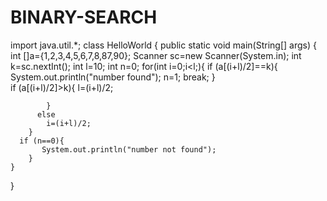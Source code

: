# BINARY-SEARCH
import java.util.*;
class HelloWorld {
    public static void main(String[] args) {
      int []a={1,2,3,4,5,6,7,8,87,90};
      Scanner sc=new Scanner(System.in);
      int k=sc.nextInt();
      int l=10;
      int n=0;
      for(int i=0;i<l;){
          if (a[(i+l)/2]==k){
              System.out.println("number found");
              n=1;
              break;
          }     
          if (a[(i+l)/2]>k){
              l=(i+l)/2;
            
            }
          else
            i=(i+l)/2;
        }
      if (n==0){
           System.out.println("number not found");
        }
    }
}
